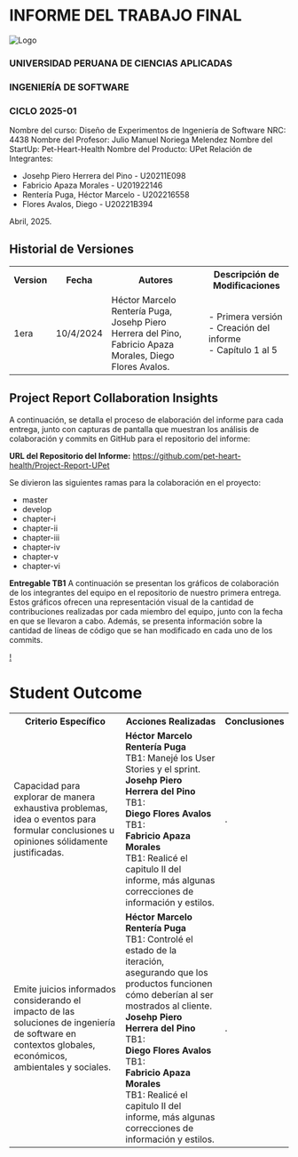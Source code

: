 # INFORME DEL TRABAJO FINAL

<img src="https://upload.wikimedia.org/wikipedia/commons/f/fc/UPC_logo_transparente.png" alt="Logo"/>

### UNIVERSIDAD PERUANA DE CIENCIAS APLICADAS

### INGENIERÍA DE SOFTWARE

### CICLO 2025-01

Nombre del curso: Diseño de Experimentos de Ingeniería de Software 
NRC: 4438
Nombre del Profesor: Julio Manuel Noriega Melendez 
Nombre del StartUp: Pet-Heart-Health 
Nombre del Producto: UPet
Relación de Integrantes:

- Josehp Piero Herrera del Pino - U20211E098
- Fabricio Apaza Morales - U201922146
- Rentería Puga, Héctor Marcelo - U202216558
- Flores Avalos, Diego - U20221B394

Abril, 2025.

## Historial de Versiones

<table>
<tr>
    <th colspan="3">Version</th>
    <th colspan="3">Fecha</th>
    <th colspan="10">Autores</td>
    <th colspan="5">Descripción de Modificaciones</td>
  <tr>
    <td colspan="3">1era</td>
    <td colspan="3">10/4/2024</td>
    <td colspan="10">Héctor Marcelo Rentería Puga, Josehp Piero Herrera del Pino, Fabricio Apaza Morales, Diego Flores Avalos.</td>
    <td colspan="5">
     - Primera versión<br>
     - Creación del informe<br>
     - Capítulo 1 al 5<br>
  </table>

## Project Report Collaboration Insights

A continuación, se detalla el proceso de elaboración del informe para cada entrega, junto con capturas de pantalla que muestran los análisis de colaboración y commits en GitHub para el repositorio del informe:

**URL del Repositorio del Informe:** https://github.com/pet-heart-health/Project-Report-UPet

Se divieron las siguientes ramas para la colaboración en el proyecto:

- master
- develop
- chapter-i
- chapter-ii
- chapter-iii
- chapter-iv
- chapter-v
- chapter-vi

**Entregable TB1**
A continuación se presentan los gráficos de colaboración de los integrantes del equipo en el repositorio de nuestro primera entrega. Estos gráficos ofrecen una representación visual de la cantidad de contribuciones realizadas por cada miembro del equipo, junto con la fecha en que se llevaron a cabo. Además, se presenta información sobre la cantidad de líneas de código que se han modificado en cada uno de los commits.

[!](../assets/colaboration-report.png)

# Student Outcome

<table> <tr> <th colspan="2">Criterio Específico</th> <th colspan="10">Acciones Realizadas</th> <th colspan="2">Conclusiones</th> </tr> <tr> <td colspan="2">Capacidad para explorar de manera exhaustiva problemas, idea o eventos para formular conclusiones u opiniones sólidamente justificadas.</td> <td colspan="10"><b>Héctor Marcelo Rentería Puga</b> <br>TB1: Manejé los User Stories y el sprint.<br><b>Josehp Piero Herrera del Pino</b><br>TB1: <br><b>Diego Flores Avalos</b><br>TB1: <br><b>Fabricio Apaza Morales</b> <br>TB1: Realicé el capitulo II del informe, más algunas correcciones de información y estilos. <br></td> <td colspan="2">.</td> </tr> <tr> <td colspan="2">Emite juicios informados considerando el impacto de las soluciones de ingeniería de software en contextos globales, económicos, ambientales y sociales.</td> <td colspan="10"><b>Héctor Marcelo Rentería Puga</b> <br>TB1: Controlé el estado de la iteración, asegurando que los productos funcionen cómo deberían al ser mostrados al cliente.<br><b>Josehp Piero Herrera del Pino</b><br>TB1: <br><b>Diego Flores Avalos</b><br>TB1: <br><b>Fabricio Apaza Morales</b> <br>TB1: Realicé el capitulo II del informe, más algunas correcciones de información y estilos. <br></td> <td colspan="2">.</td> </tr> </table>
